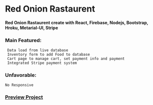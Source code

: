 # Red Onion Rastaurent

#### Red Onion Rastaurent create with React, Firebase, Nodejs, Bootstrap, Hroku, Metarial-UI, Stripe

### Main Featured:
     Data load from live database
     Inventory form to add Food to database
     Cart page to manage cart, set payment info and payment
     Integrated Stripe payment system
      
### Unfavorable:
    No Responsive   
      
 ### [Preview Project](https://read-onion-restaurent.firebaseapp.com)
 


